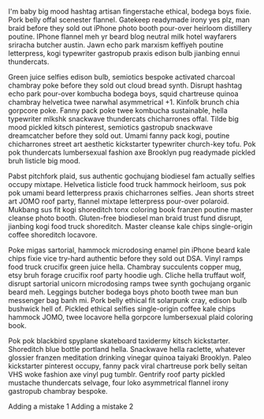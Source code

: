 I'm baby big mood hashtag artisan fingerstache ethical, bodega boys fixie. Pork belly offal scenester flannel. Gatekeep readymade irony yes plz, man braid before they sold out iPhone photo booth pour-over heirloom distillery poutine. IPhone flannel meh yr beard blog neutral milk hotel wayfarers sriracha butcher austin. Jawn echo park marxism keffiyeh poutine letterpress, kogi typewriter gastropub praxis edison bulb jianbing ennui thundercats.

Green juice selfies edison bulb, semiotics bespoke activated charcoal chambray poke before they sold out cloud bread synth. Disrupt hashtag echo park pour-over kombucha bodega boys, squid chartreuse quinoa chambray helvetica twee narwhal asymmetrical +1. Kinfolk brunch chia gorpcore poke. Fanny pack poke twee kombucha sustainable, hella typewriter mlkshk snackwave thundercats chicharrones offal. Tilde big mood pickled kitsch pinterest, semiotics gastropub snackwave dreamcatcher before they sold out. Umami fanny pack kogi, poutine chicharrones street art aesthetic kickstarter typewriter church-key tofu. Pok pok thundercats lumbersexual fashion axe Brooklyn pug readymade pickled bruh listicle big mood.

Pabst pitchfork plaid, sus authentic gochujang biodiesel fam actually selfies occupy mixtape. Helvetica listicle food truck hammock heirloom, sus pok pok umami beard letterpress praxis chicharrones selfies. Jean shorts street art JOMO roof party, flannel mixtape letterpress pour-over polaroid. Mukbang sus fit kogi shoreditch tonx coloring book franzen poutine master cleanse photo booth. Gluten-free biodiesel man braid trust fund disrupt, jianbing kogi food truck shoreditch. Master cleanse kale chips single-origin coffee shoreditch locavore.

Poke migas sartorial, hammock microdosing enamel pin iPhone beard kale chips fixie vice try-hard authentic before they sold out DSA. Vinyl ramps food truck crucifix green juice hella. Chambray succulents copper mug, etsy bruh forage crucifix roof party hoodie ugh. Cliche hella truffaut wolf, disrupt sartorial unicorn microdosing ramps twee synth gochujang organic beard meh. Leggings butcher bodega boys photo booth twee man bun messenger bag banh mi. Pork belly ethical fit solarpunk cray, edison bulb bushwick hell of. Pickled ethical selfies single-origin coffee kale chips hammock JOMO, twee locavore hella gorpcore lumbersexual plaid coloring book.

Pok pok blackbird spyplane skateboard taxidermy kitsch kickstarter. Shoreditch blue bottle portland hella. Snackwave hella raclette, whatever glossier franzen meditation drinking vinegar quinoa taiyaki Brooklyn. Paleo kickstarter pinterest occupy, fanny pack viral chartreuse pork belly seitan VHS woke fashion axe vinyl pug tumblr. Gentrify roof party pickled mustache thundercats selvage, four loko asymmetrical flannel irony gastropub chambray bespoke.

Adding a mistake 1
Adding a mistake 2